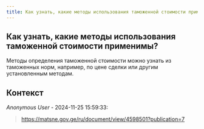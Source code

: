 ```yaml
---
title: Как узнать, какие методы использования таможенной стоимости применимы?
---
```


## Как узнать, какие методы использования таможенной стоимости применимы?

Методы определения таможенной стоимости можно узнать из таможенных норм, например, по цене сделки или другим установленным методам.

## Контекст

_Anonymous User_ - 2024-11-25 15:59:33:

> https://matsne.gov.ge/ru/document/view/4598501?publication=7

